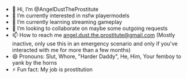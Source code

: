 - 👋 Hi, I’m @AngelDustTheProstitute
- 👀 I’m currently interested in nsfw playermodels
- 🌱 I’m currently learning streaming gameplay
- 💞️ I’m looking to collaborate on maybe some outgoing requests
- 📫 How to reach me angel.dust.the.prostitute@gmail.com (Mostly inactive, only use this in an emergency scenario and only if you've interacted with me for more than a few months)
- 😄 Pronouns: Slut, Whore, "Harder Daddy", He, Him, Your femboy to yank by the horns
- ⚡ Fun fact: My job is prostitution

<!---
AngelDustTheProstitute/AngelDustTheProstitute is a ✨ Sultry ✨ repository experience because its me, all naturale, no bells, no whistle so I don't really care if this appears on your GitHub profile.
I can click the preview link and be proud in who I am.
--->
